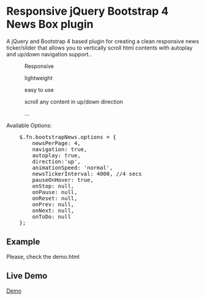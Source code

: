 Responsive jQuery Bootstrap 4 News Box plugin
================

<p>A jQuery and Bootstrap 4 based plugin for creating a clean responsive news ticker/slider that allows you to vertically scroll html contents with autoplay and up/down navigation support..</p>

<ul>
	<ol>Responsive</ol>
	<ol>lightweight</ol>
	<ol>easy to use</ol>
	<ol>scroll any content in up/down direction</ol>
	<ol>...</ol>
</ul>

<p>Available Options:</p>
<pre>
	$.fn.bootstrapNews.options = {
        newsPerPage: 4, 
        navigation: true,
        autoplay: true,
        direction:'up',
        animationSpeed: 'normal',
        newsTickerInterval: 4000, //4 secs
        pauseOnHover: true,
        onStop: null,
        onPause: null,
        onReset: null,
        onPrev: null,
        onNext: null,
        onToDo: null
    };
</pre> 

<h2>Example</h2>
<p>Please, check the demo.html</p>

<h2>Live Demo</h2>
<a href="http://www.jqueryscript.net/slider/Responsive-jQuery-News-Ticker-Plugin-with-Bootstrap-3-Bootstrap-News-Box.html">Demo</a>
